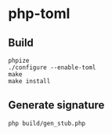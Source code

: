 # php-toml

## Build

```shell
phpize
./configure --enable-toml
make
make install
```

## Generate signature
```shell
php build/gen_stub.php
```
